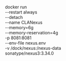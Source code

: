 docker run \
--restart always \
--detach \
--name CLANexus \
--memory=6g \
--memory-reservation=4g \
-p 8081:8081 \
--env-file nexus.env \
-v /dock/nexus:/nexus-data \
sonatype/nexus3:3.34.0
